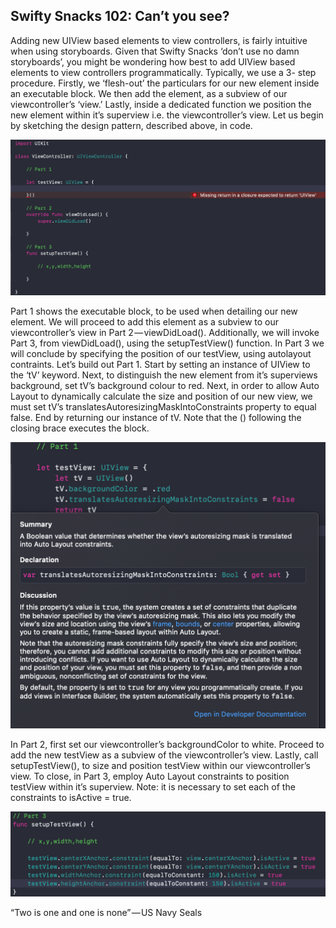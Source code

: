 <html>

<body>
<h2>Swifty Snacks 102: Can’t you see?</h2>

Adding new UIView based elements to view controllers, is fairly intuitive when using storyboards.
Given that Swifty Snacks ‘don’t use no damn storyboards’, you might be wondering how best to add UIView based elements to view controllers programmatically.
Typically, we use a 3- step procedure. Firstly, we ‘flesh-out’ the particulars for our new element inside an executable block. We then add the element, as a subview of our viewcontroller’s ‘view.’ Lastly, inside a dedicated function we position the new element within it’s superview i.e. the viewcontroller’s view.
Let us begin by sketching the design pattern, described above, in code.

<img src="Swifty Snacks 102/image1.png">

Part 1 shows the executable block, to be used when detailing our new element. We will proceed to add this element as a subview to our viewcontroller’s view in Part 2 — viewDidLoad(). Additionally, we will invoke Part 3, from viewDidLoad(), using the setupTestView() function. In Part 3 we will conclude by specifying the position of our testView, using autolayout contraints.
Let’s build out Part 1. Start by setting an instance of UIView to the ‘tV’ keyword. Next, to distinguish the new element from it’s superviews background, set tV’s background colour to red. Next, in order to allow Auto Layout to dynamically calculate the size and position of our new view, we must set tV’s translatesAutoresizingMaskIntoConstraints property to equal false. End by returning our instance of tV. Note that the () following the closing brace executes the block.

<img src="Swifty Snacks 102/image2.png">

In Part 2, first set our viewcontroller’s backgroundColor to white. Proceed to add the new testView as a subview of the viewcontroller’s view. Lastly, call setupTestView(), to size and position testView within our viewcontroller’s view.
To close, in Part 3, employ Auto Layout constraints to position testView within it’s superview. Note: it is necessary to set each of the constraints to isActive = true.

<img src="Swifty Snacks 102/image3.png">

“Two is one and one is none” — US Navy Seals
</body>
</html>
